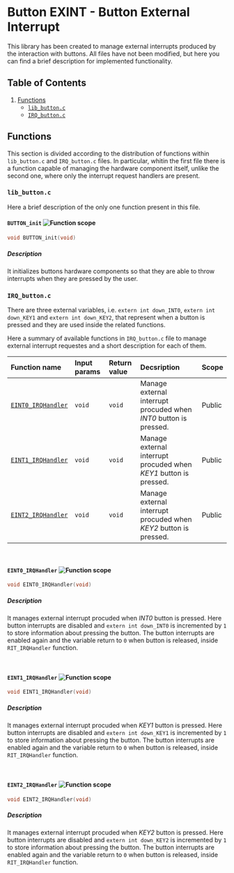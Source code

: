 # Button EXINT - Button External Interrupt
This library has been created to manage external interrupts produced by the interaction with buttons. All files have not been modified, but here you can find a brief description for implemented functionality.

## Table of Contents
1. [Functions](https://github.com/andrea-deluca/LANDTIGER-single-player-pong/tree/main/button_EXINT#functions)
   - [`lib_button.c`](https://github.com/andrea-deluca/LANDTIGER-single-player-pong/tree/main/button_EXINT#lib_buttonc)
   - [`IRQ_button.c`](https://github.com/andrea-deluca/LANDTIGER-single-player-pong/tree/main/button_EXINT#IRQ_buttonc)

## Functions
This section is divided according to the distribution of functions within `lib_button.c` and `IRQ_button.c` files. In particular, whitin the first file there is a function capable of managing the hardware component itself, unlike the second one, where only the interrupt request handlers are present.

### `lib_button.c`
Here a brief description of the only one function present in this file.

#### `BUTTON_init` ![Function scope](https://img.shields.io/badge/Scope-Public-brightgreen)
```c
void BUTTON_init(void)
```
##### Description
It initializes buttons hardware components so that they are able to throw interrupts when they are pressed by the user.

### `IRQ_button.c`
There are three external variables, i.e. `extern int down_INT0`, `extern int down_KEY1` and `extern int down_KEY2`, that represent when a button is pressed and they are used inside the related functions.

Here a summary of available functions in `IRQ_button.c` file to manage external interrupt requestes and a short description for each of them.

| Function name | Input params | Return value | Decsription | Scope |
|:--------------|:-------------|:-------------|:------------|:------|
| [`EINT0_IRQHandler`](https://github.com/andrea-deluca/LANDTIGER-single-player-pong/tree/main/button_EXINT#EINT0_IRQHandler) | `void` | `void` | Manage external interrupt procuded when _INT0_ button is pressed. | Public |
| [`EINT1_IRQHandler`](https://github.com/andrea-deluca/LANDTIGER-single-player-pong/tree/main/button_EXINT#EINT1_IRQHandler) | `void` | `void` | Manage external interrupt procuded when _KEY1_ button is pressed. | Public |
| [`EINT2_IRQHandler`](https://github.com/andrea-deluca/LANDTIGER-single-player-pong/tree/main/button_EXINT#EINT2_IRQHandler) | `void` | `void` | Manage external interrupt procuded when _KEY2_ button is pressed. | Public |

</br>

#### `EINT0_IRQHandler` ![Function scope](https://img.shields.io/badge/Scope-Public-brightgreen)
```c
void EINT0_IRQHandler(void)
```
##### Description
It manages external interrupt procuded when _INT0_ button is pressed. Here button interrupts are disabled and `extern int down_INT0` is incremented by `1` to store information about pressing the button. The button interrupts are enabled again and the variable return to `0` when button is released, inside `RIT_IRQHandler` function.

</br>

#### `EINT1_IRQHandler` ![Function scope](https://img.shields.io/badge/Scope-Public-brightgreen)
```c
void EINT1_IRQHandler(void)
```
##### Description
It manages external interrupt procuded when _KEY1_ button is pressed. Here button interrupts are disabled and `extern int down_KEY1` is incremented by `1` to store information about pressing the button. The button interrupts are enabled again and the variable return to `0` when button is released, inside `RIT_IRQHandler` function.

</br>

#### `EINT2_IRQHandler` ![Function scope](https://img.shields.io/badge/Scope-Public-brightgreen)
```c
void EINT2_IRQHandler(void)
```
##### Description
It manages external interrupt procuded when _KEY2_ button is pressed. Here button interrupts are disabled and `extern int down_KEY2` is incremented by `1` to store information about pressing the button. The button interrupts are enabled again and the variable return to `0` when button is released, inside `RIT_IRQHandler` function.
